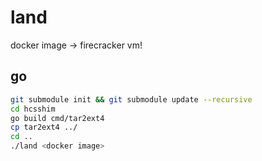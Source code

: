 # land

docker image -> firecracker vm!

## go

```bash
git submodule init && git submodule update --recursive
cd hcsshim
go build cmd/tar2ext4
cp tar2ext4 ../
cd ..
./land <docker image>
```